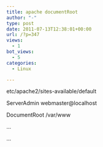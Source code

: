 ```yaml
---
title: apache documentRoot
author: "-"
type: post
date: 2011-07-13T12:38:01+00:00
url: /?p=347
views:
  - 1
bot_views:
  - 5
categories:
  - Linux

---
```

etc/apache2/sites-available/default

ServerAdmin webmaster@localhost

DocumentRoot /var/www
  
...
  
...